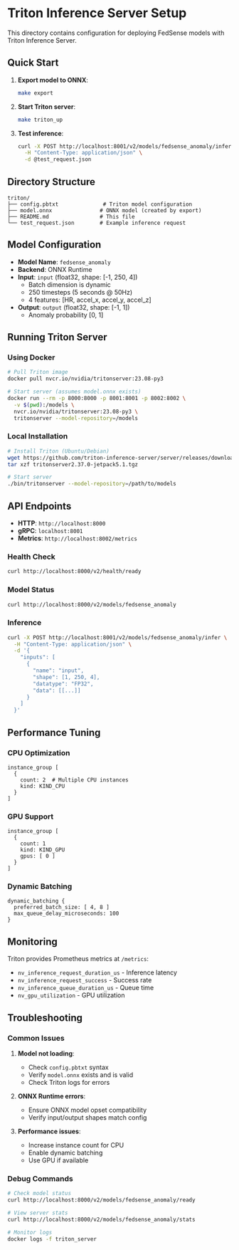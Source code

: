 # Triton Inference Server Setup

This directory contains configuration for deploying FedSense models with Triton Inference Server.

## Quick Start

1. **Export model to ONNX**:
   ```bash
   make export
   ```

2. **Start Triton server**:
   ```bash
   make triton_up
   ```

3. **Test inference**:
   ```bash
   curl -X POST http://localhost:8001/v2/models/fedsense_anomaly/infer \
     -H "Content-Type: application/json" \
     -d @test_request.json
   ```

## Directory Structure

```
triton/
├── config.pbtxt              # Triton model configuration
├── model.onnx               # ONNX model (created by export)
├── README.md                # This file
└── test_request.json        # Example inference request
```

## Model Configuration

- **Model Name**: `fedsense_anomaly`
- **Backend**: ONNX Runtime
- **Input**: `input` (float32, shape: [-1, 250, 4])
  - Batch dimension is dynamic
  - 250 timesteps (5 seconds @ 50Hz)
  - 4 features: [HR, accel_x, accel_y, accel_z]
- **Output**: `output` (float32, shape: [-1, 1])
  - Anomaly probability [0, 1]

## Running Triton Server

### Using Docker

```bash
# Pull Triton image
docker pull nvcr.io/nvidia/tritonserver:23.08-py3

# Start server (assumes model.onnx exists)
docker run --rm -p 8000:8000 -p 8001:8001 -p 8002:8002 \
  -v $(pwd):/models \
  nvcr.io/nvidia/tritonserver:23.08-py3 \
  tritonserver --model-repository=/models
```

### Local Installation

```bash
# Install Triton (Ubuntu/Debian)
wget https://github.com/triton-inference-server/server/releases/download/v2.37.0/tritonserver2.37.0-jetpack5.1.tgz
tar xzf tritonserver2.37.0-jetpack5.1.tgz

# Start server
./bin/tritonserver --model-repository=/path/to/models
```

## API Endpoints

- **HTTP**: `http://localhost:8000`
- **gRPC**: `localhost:8001` 
- **Metrics**: `http://localhost:8002/metrics`

### Health Check
```bash
curl http://localhost:8000/v2/health/ready
```

### Model Status
```bash
curl http://localhost:8000/v2/models/fedsense_anomaly
```

### Inference
```bash
curl -X POST http://localhost:8001/v2/models/fedsense_anomaly/infer \
  -H "Content-Type: application/json" \
  -d '{
    "inputs": [
      {
        "name": "input",
        "shape": [1, 250, 4],
        "datatype": "FP32", 
        "data": [[...]]
      }
    ]
  }'
```

## Performance Tuning

### CPU Optimization
```
instance_group [
  {
    count: 2  # Multiple CPU instances
    kind: KIND_CPU
  }
]
```

### GPU Support
```
instance_group [
  {
    count: 1
    kind: KIND_GPU
    gpus: [ 0 ]
  }
]
```

### Dynamic Batching
```
dynamic_batching {
  preferred_batch_size: [ 4, 8 ]
  max_queue_delay_microseconds: 100
}
```

## Monitoring

Triton provides Prometheus metrics at `/metrics`:

- `nv_inference_request_duration_us` - Inference latency
- `nv_inference_request_success` - Success rate
- `nv_inference_queue_duration_us` - Queue time
- `nv_gpu_utilization` - GPU utilization

## Troubleshooting

### Common Issues

1. **Model not loading**:
   - Check `config.pbtxt` syntax
   - Verify `model.onnx` exists and is valid
   - Check Triton logs for errors

2. **ONNX Runtime errors**:
   - Ensure ONNX model opset compatibility
   - Verify input/output shapes match config

3. **Performance issues**:
   - Increase instance count for CPU
   - Enable dynamic batching
   - Use GPU if available

### Debug Commands

```bash
# Check model status
curl http://localhost:8000/v2/models/fedsense_anomaly/ready

# View server stats
curl http://localhost:8000/v2/models/fedsense_anomaly/stats

# Monitor logs
docker logs -f triton_server
```

